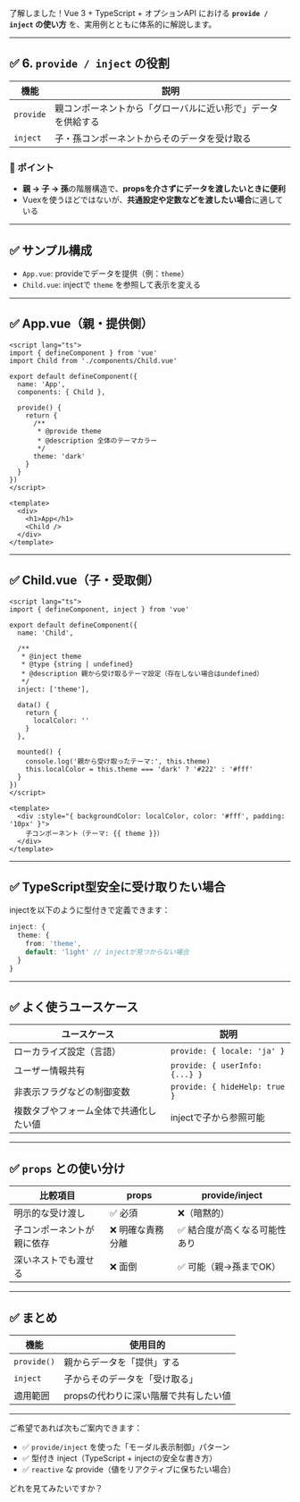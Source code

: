 了解しました！Vue 3 + TypeScript + オプションAPI における **`provide / inject` の使い方** を、実用例とともに体系的に解説します。

---

## ✅ 6. `provide / inject` の役割

| 機能        | 説明                             |
| --------- | ------------------------------ |
| `provide` | 親コンポーネントから「グローバルに近い形で」データを供給する |
| `inject`  | 子・孫コンポーネントからそのデータを受け取る         |

### 🎯 ポイント

* **親 → 子 → 孫**の階層構造で、**propsを介さずにデータを渡したいときに便利**
* Vuexを使うほどではないが、**共通設定や定数などを渡したい場合**に適している

---

## ✅ サンプル構成

* `App.vue`: provideでデータを提供（例：`theme`）
* `Child.vue`: injectで `theme` を参照して表示を変える

---

## ✅ App.vue（親・提供側）

```vue
<script lang="ts">
import { defineComponent } from 'vue'
import Child from './components/Child.vue'

export default defineComponent({
  name: 'App',
  components: { Child },

  provide() {
    return {
      /**
       * @provide theme
       * @description 全体のテーマカラー
       */
      theme: 'dark'
    }
  }
})
</script>

<template>
  <div>
    <h1>App</h1>
    <Child />
  </div>
</template>
```

---

## ✅ Child.vue（子・受取側）

```vue
<script lang="ts">
import { defineComponent, inject } from 'vue'

export default defineComponent({
  name: 'Child',

  /**
   * @inject theme
   * @type {string | undefined}
   * @description 親から受け取るテーマ設定（存在しない場合はundefined）
   */
  inject: ['theme'],

  data() {
    return {
      localColor: ''
    }
  },

  mounted() {
    console.log('親から受け取ったテーマ:', this.theme)
    this.localColor = this.theme === 'dark' ? '#222' : '#fff'
  }
})
</script>

<template>
  <div :style="{ backgroundColor: localColor, color: '#fff', padding: '10px' }">
    子コンポーネント（テーマ: {{ theme }}）
  </div>
</template>
```

---

## ✅ TypeScript型安全に受け取りたい場合

injectを以下のように型付きで定義できます：

```ts
inject: {
  theme: {
    from: 'theme',
    default: 'light' // injectが見つからない場合
  }
}
```

---

## ✅ よく使うユースケース

| ユースケース              | 説明                             |
| ------------------- | ------------------------------ |
| ローカライズ設定（言語）        | `provide: { locale: 'ja' }`    |
| ユーザー情報共有            | `provide: { userInfo: {...} }` |
| 非表示フラグなどの制御変数       | `provide: { hideHelp: true }`  |
| 複数タブやフォーム全体で共通化したい値 | injectで子から参照可能                 |

---

## ✅ `props` との使い分け

| 比較項目          | props     | provide/inject  |
| ------------- | --------- | --------------- |
| 明示的な受け渡し      | ✅ 必須      | ❌（暗黙的）          |
| 子コンポーネントが親に依存 | ❌ 明確な責務分離 | ✅ 結合度が高くなる可能性あり |
| 深いネストでも渡せる    | ❌ 面倒      | ✅ 可能（親→孫までOK）   |

---

## ✅ まとめ

| 機能          | 使用目的                  |
| ----------- | --------------------- |
| `provide()` | 親からデータを「提供」する         |
| `inject`    | 子からそのデータを「受け取る」       |
| 適用範囲        | propsの代わりに深い階層で共有したい値 |

---

ご希望であれば次もご案内できます：

* ✅ `provide/inject` を使った「モーダル表示制御」パターン
* ✅ 型付き inject（TypeScript + injectの安全な書き方）
* ✅ `reactive` な provide（値をリアクティブに保ちたい場合）

どれを見てみたいですか？
